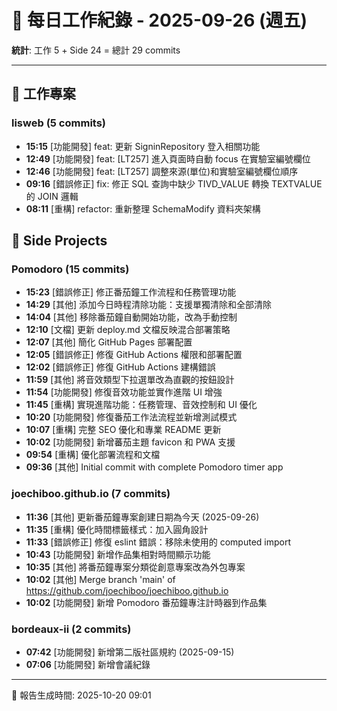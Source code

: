 # 📅 每日工作紀錄 - 2025-09-26 (週五)

**統計**: 工作 5 + Side 24 = 總計 29 commits

---

## 💼 工作專案

### lisweb (5 commits)

- **15:15** [功能開發] feat: 更新 SigninRepository 登入相關功能
- **12:49** [功能開發] feat: [LT257] 進入頁面時自動 focus 在實驗室編號欄位
- **12:46** [功能開發] feat: [LT257] 調整來源(單位)和實驗室編號欄位順序
- **09:16** [錯誤修正] fix: 修正 SQL 查詢中缺少 TIVD_VALUE 轉換 TEXTVALUE 的 JOIN 邏輯
- **08:11** [重構] refactor: 重新整理 SchemaModify 資料夾架構

## 🎨 Side Projects

### Pomodoro (15 commits)

- **15:23** [錯誤修正] 修正番茄鐘工作流程和任務管理功能
- **14:29** [其他] 添加今日時程清除功能：支援單獨清除和全部清除
- **14:04** [其他] 移除番茄鐘自動開始功能，改為手動控制
- **12:10** [文檔] 更新 deploy.md 文檔反映混合部署策略
- **12:07** [其他] 簡化 GitHub Pages 部署配置
- **12:05** [錯誤修正] 修復 GitHub Actions 權限和部署配置
- **12:02** [錯誤修正] 修復 GitHub Actions 建構錯誤
- **11:59** [其他] 將音效類型下拉選單改為直觀的按鈕設計
- **11:54** [功能開發] 修復音效功能並實作進階 UI 增強
- **11:45** [重構] 實現進階功能：任務管理、音效控制和 UI 優化
- **10:20** [功能開發] 修復番茄工作法流程並新增測試模式
- **10:07** [重構] 完整 SEO 優化和專業 README 更新
- **10:02** [功能開發] 新增蕃茄主題 favicon 和 PWA 支援
- **09:54** [重構] 優化部署流程和文檔
- **09:36** [其他] Initial commit with complete Pomodoro timer app

### joechiboo.github.io (7 commits)

- **11:36** [其他] 更新番茄鐘專案創建日期為今天 (2025-09-26)
- **11:35** [重構] 優化時間標籤樣式：加入圓角設計
- **11:33** [錯誤修正] 修復 eslint 錯誤：移除未使用的 computed import
- **10:43** [功能開發] 新增作品集相對時間顯示功能
- **10:35** [其他] 將番茄鐘專案分類從創意專案改為外包專案
- **10:02** [其他] Merge branch 'main' of https://github.com/joechiboo/joechiboo.github.io
- **10:02** [功能開發] 新增 Pomodoro 番茄鐘專注計時器到作品集

### bordeaux-ii (2 commits)

- **07:42** [功能開發] 新增第二版社區規約 (2025-09-15)
- **07:06** [功能開發] 新增會議紀錄

---

📅 報告生成時間: 2025-10-20 09:01
